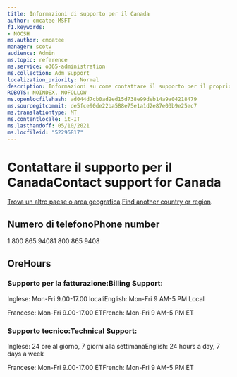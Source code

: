 ```yaml
---
title: Informazioni di supporto per il Canada
author: cmcatee-MSFT
f1.keywords:
- NOCSH
ms.author: cmcatee
manager: scotv
audience: Admin
ms.topic: reference
ms.service: o365-administration
ms.collection: Adm_Support
localization_priority: Normal
description: Informazioni su come contattare il supporto per il proprio paese o area geografica.
ROBOTS: NOINDEX, NOFOLLOW
ms.openlocfilehash: ad044d7cb0ad2ed15d738e99deb14a9a04218479
ms.sourcegitcommit: de5fce90de22ba588e75e1a1d2e87e03b9e25ec7
ms.translationtype: MT
ms.contentlocale: it-IT
ms.lasthandoff: 05/10/2021
ms.locfileid: "52296817"
---
```

# <a name="contact-support-for-canada"></a><span data-ttu-id="abe51-103">Contattare il supporto per il Canada</span><span class="sxs-lookup"><span data-stu-id="abe51-103">Contact support for Canada</span></span>

<span data-ttu-id="abe51-104">[Trova un altro paese o area geografica](../../business-video/get-help-support.md).</span><span class="sxs-lookup"><span data-stu-id="abe51-104">[Find another country or region](../../business-video/get-help-support.md).</span></span>

## <a name="phone-number"></a><span data-ttu-id="abe51-105">Numero di telefono</span><span class="sxs-lookup"><span data-stu-id="abe51-105">Phone number</span></span>
<span data-ttu-id="abe51-106">1 800 865 9408</span><span class="sxs-lookup"><span data-stu-id="abe51-106">1 800 865 9408</span></span>

## <a name="hours"></a><span data-ttu-id="abe51-107">Ore</span><span class="sxs-lookup"><span data-stu-id="abe51-107">Hours</span></span>
### <a name="billing-support"></a><span data-ttu-id="abe51-108">Supporto per la fatturazione:</span><span class="sxs-lookup"><span data-stu-id="abe51-108">Billing Support:</span></span>

<span data-ttu-id="abe51-109">Inglese: Mon-Fri 9.00-17.00 locali</span><span class="sxs-lookup"><span data-stu-id="abe51-109">English: Mon-Fri 9 AM-5 PM Local</span></span>

<span data-ttu-id="abe51-110">Francese: Mon-Fri 9.00-17.00 ET</span><span class="sxs-lookup"><span data-stu-id="abe51-110">French: Mon-Fri 9 AM-5 PM ET</span></span>

### <a name="technical-support"></a><span data-ttu-id="abe51-111">Supporto tecnico:</span><span class="sxs-lookup"><span data-stu-id="abe51-111">Technical Support:</span></span>

<span data-ttu-id="abe51-112">Inglese: 24 ore al giorno, 7 giorni alla settimana</span><span class="sxs-lookup"><span data-stu-id="abe51-112">English: 24 hours a day, 7 days a week</span></span>

<span data-ttu-id="abe51-113">Francese: Mon-Fri 9.00-17.00 ET</span><span class="sxs-lookup"><span data-stu-id="abe51-113">French: Mon-Fri 9 AM-5 PM ET</span></span>
